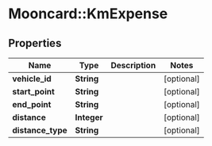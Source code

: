 # Mooncard::KmExpense

## Properties
Name | Type | Description | Notes
------------ | ------------- | ------------- | -------------
**vehicle_id** | **String** |  | [optional] 
**start_point** | **String** |  | [optional] 
**end_point** | **String** |  | [optional] 
**distance** | **Integer** |  | [optional] 
**distance_type** | **String** |  | [optional] 


